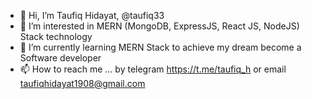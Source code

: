 - 👋 Hi, I’m Taufiq Hidayat, @taufiq33
- 👀 I’m interested in MERN (MongoDB, ExpressJS, React JS, NodeJS) Stack technology
- 🌱 I’m currently learning MERN Stack to achieve my dream become a Software developer
- 📫 How to reach me ... by telegram https://t.me/taufiq_h or email taufiqhidayat1908@gmail.com

<!---
taufiq33/taufiq33 is a ✨ special ✨ repository because its `README.md` (this file) appears on your GitHub profile.
You can click the Preview link to take a look at your changes.
--->
